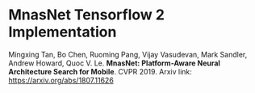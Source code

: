 # MnasNet Tensorflow 2 Implementation
Mingxing Tan, Bo Chen, Ruoming Pang, Vijay Vasudevan, Mark Sandler, Andrew Howard, Quoc V. Le.  **MnasNet: Platform-Aware Neural Architecture Search for Mobile**. CVPR 2019.
   Arxiv link: https://arxiv.org/abs/1807.11626
